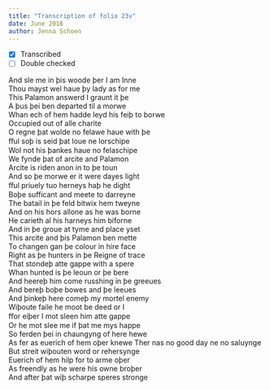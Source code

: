 ```yaml
---
title: "Transcription of folio 23v"
date: June 2018
author: Jenna Schoen
---
```


- [X] Transcribed
- [ ] Double checked

And sle me in þis woode þer I am Inne    
Thou mayst wel haue þy lady as for me  
This Palamon answerd I graunt it þe  
A þus þei ben departed til a morwe  
Whan ech of hem hadde leyd his feiþ to borwe  
Occupied out of alle charite  
O regne þat wolde no felawe haue with þe  
ﬀul soþ is seid þat loue ne lorschipe  
Wol not his þankes haue no felaschipe  
We fynde þat of arcite and Palamon  
Arcite is riden anon in to þe toun  
And so þe morwe er it were dayes light  
ﬀul priuely tuo herneys haþ he dight  
Boþe sufficant and meete to darreyne  
The batail in þe feld bitwix hem tweyne  
And on his hors allone as he was borne  
He carieth al his harneys him biforne  
And in þe groue at tyme and place yset  
This arcite and þis Palamon ben mette  
To changen gan þe colour in hire face  
Right as þe hunters in þe Reigne of trace  
That stondeþ atte gappe with a spere  
Whan hunted is þe leoun or þe bere  
And heereþ him come russhing in þe greeues  
And bereþ boþe bowes and þe leeues  
And þinkeþ here comeþ my mortel enemy  
Wiþoute faile he moot be deed or I  
ﬀor eiþer I mot sleen him atte gappe  
Or he mot slee me if þat me mys happe  
So ferden þei in chaungyng of here hewe  
As fer as euerich of hem oþer knewe
Ther nas no good day ne no saluynge  
But streit wiþouten word or rehersynge  
Euerich of hem hilp for to arme oþer  
As freendly as he were his owne broþer  
And after þat wiþ scharpe speres stronge  

